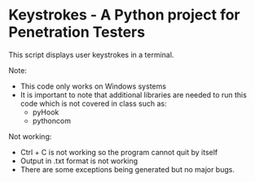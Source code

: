 # Keystrokes - A Python project for Penetration Testers 

This script displays user keystrokes in a terminal.

Note:
  - This code only works on Windows systems
  - It is important to note that additional libraries are needed to run this code which is not covered in class such as:
  	- pyHook
	- pythoncom

Not working:
  - Ctrl + C is not working so the program cannot quit by itself
  - Output in .txt format is not working
  - There are some exceptions being generated but no major bugs. 
